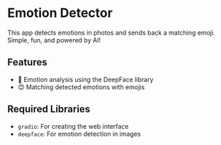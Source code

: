 # Emotion Detector

This app detects emotions in photos and sends back a matching emoji. Simple, fun, and powered by AI!


## Features
- 🧠 Emotion analysis using the DeepFace library
- 😊 Matching detected emotions with emojis


## Required Libraries

- `gradio`: For creating the web interface
- `deepface`: For emotion detection in images
